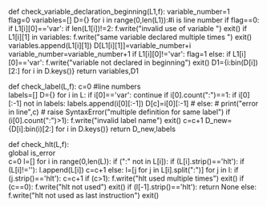 def check_variable_declaration_beginning(L1,f):
    variable_number=1                                     
    flag=0
    variables=[]
    D={}
    for i in range(0,len(L1)):#i is line number
        if flag==0:
            if L1[i][0]=='var':
                if len(L1[i])!=2:
                    f.write("invalid use of variable ")
                    exit()
                if L1[i][1] in variables:
                    f.write("same variable declared multiple times ")
                    exit()
                variables.append(L1[i][1])
                D[L1[i][1]]=variable_number+i
                variable_number=variable_number+1
            if L1[i][0]!='var':
                flag=1
        else:
            if L1[i][0]=='var':
                f.write("variable not declared in beginning")
                exit()
    D1={i:bin(D[i])[2:] for i in D.keys()}
    return variables,D1

def check_label(L,f):
    c=0     #line numbers                                    
    labels=[]
    D={}
    for i in L:
        if i[0]=='var':
            continue
        if i[0].count(":")==1:
            if i[0][:-1] not in labels:
                labels.append(i[0][:-1])
                D[c]=i[0][:-1]
            # else:
            #     print("error in line",c)
            #     raise SyntaxError("multiple definition for same label")
        if (i[0].count(":")>1):
            f.write("invalid label name")
            exit()
        c=c+1
    D_new={D[i]:bin(i)[2:] for i in D.keys()}
    return D_new,labels

def check_hlt(L,f):                                    
    global is_error                                      
    c=0
    l=[]
    for i in range(0,len(L)):
        if (":" not in L[i]):
            if (L[i].strip()=='hlt'):
                if (L[i]!=''):
                    l.append(L[i])
                    c=c+1
        else:
            l=[j for j in L[i].split(":")]
            for j in l:
                if (j.strip()=='hlt'):
                    c=c+1
    if (c>1):
        f.write("hlt used multiple times")
        exit()
    if (c==0):
        f.write("hlt not used")
        exit()
    if (l[-1].strip()=='hlt'):
        return None
    else:
        f.write("hlt not used as last instruction")
        exit()
